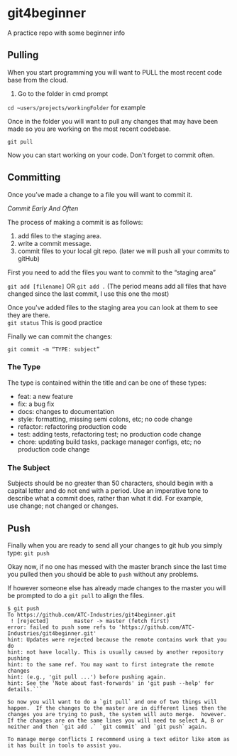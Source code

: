 # git4beginner
A practice repo with some beginner info


## Pulling

When you start programming you will want to PULL the most recent code base from the cloud.

1. Go to the folder in cmd prompt

`cd ~users/projects/workingFolder` for example

Once in the folder you will want to pull any changes that may have been made so you are working on the most recent codebase.

`git pull`

Now you can start working on your code.  Don't forget to commit often.

## Committing

Once you’ve made a change to a file you will want to commit it.

_Commit Early And Often_

The process of making a commit is as follows:
1. add files to the staging area.
2. write a commit message.
3. commit files to your local git repo. (later we will push all your commits to gitHub)

First you need to add the files you want to commit to the “staging area”

`git add [filename]`
OR
`git add .`
(The period means add all files that have changed since the last commit, I use this one the most)

Once you've added files to the staging area you can look at them to see they are there.  
`git status`
This is good practice

Finally we can commit the changes:

`git commit -m “TYPE: subject”`

### The Type

The type is contained within the title and can be one of these types:
* feat: a new feature
* fix: a bug fix
* docs: changes to documentation
* style: formatting, missing semi colons, etc; no code change
* refactor: refactoring production code
* test: adding tests, refactoring test; no production code change
* chore: updating build tasks, package manager configs, etc; no production code change

### The Subject
Subjects should be no greater than 50 characters, should begin with a capital letter and do not end with a period.
Use an imperative tone to describe what a commit does, rather than what it did. For example, use change; not changed or changes.

## Push
Finally when you are ready to send all your changes to git hub you simply type:
`git push`

Okay now, if no one has messed with the master branch since the last time you pulled then you should be able to `push` without any problems.

If however someone else has already made changes to the master you will be prompted to do a `git pull` to align the files.
```
$ git push
To https://github.com/ATC-Industries/git4beginner.git
 ! [rejected]        master -> master (fetch first)
error: failed to push some refs to 'https://github.com/ATC-Industries/git4beginner.git'
hint: Updates were rejected because the remote contains work that you do
hint: not have locally. This is usually caused by another repository pushing
hint: to the same ref. You may want to first integrate the remote changes
hint: (e.g., 'git pull ...') before pushing again.
hint: See the 'Note about fast-forwards' in 'git push --help' for details.```

So now you will want to do a `git pull` and one of two things will happen.  If the changes to the master are in different lines then the changes you are trying to push, the system will auto merge.  however.  If the changes are on the same lines you will need to select A, B or neither and then `git add .` `git commit` and `git push` again.

To manage merge conflicts I recommend using a text editor like atom as it has built in tools to assist you.
